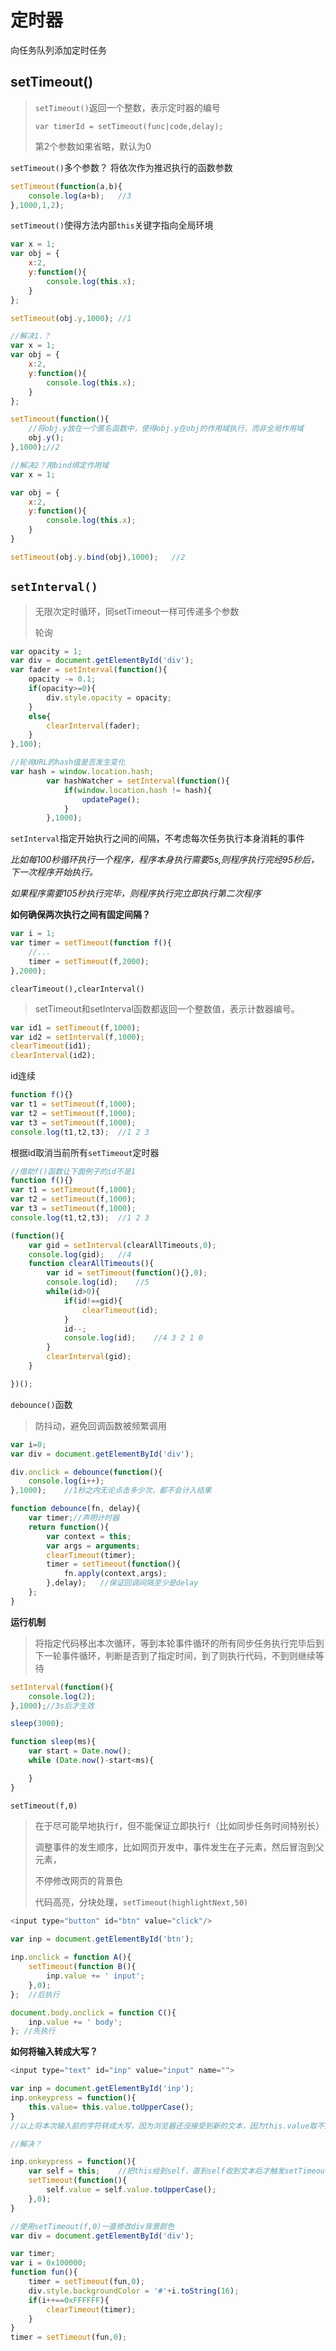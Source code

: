 # 定时器

向任务队列添加定时任务

## setTimeout()

> `setTimeout()`返回一个整数，表示定时器的编号
>
> `var timerId = setTimeout(func|code,delay);`
>
> 第2个参数如果省略，默认为0

`setTimeout()`多个参数？ 将依次作为推迟执行的函数参数

```javascript
setTimeout(function(a,b){
	console.log(a+b);	//3
},1000,1,2);
```

`setTimeout()`使得方法内部`this`关键字指向全局环境

```javascript
var x = 1;
var obj = {
	x:2,
	y:function(){
		console.log(this.x);
	}
};

setTimeout(obj.y,1000); //1

//解决1.？
var x = 1;
var obj = {
	x:2,
	y:function(){
		console.log(this.x);
	}
};

setTimeout(function(){
    //将obj.y放在一个匿名函数中，使得obj.y在obj的作用域执行，而非全局作用域
	obj.y();	
},1000);//2

//解决2？用bind绑定作用域
var x = 1;

var obj = {
	x:2,
	y:function(){
		console.log(this.x);
	}
}

setTimeout(obj.y.bind(obj),1000);	//2
```

## `setInterval()`

> 无限次定时循环，同setTimeout一样可传递多个参数
>
> 轮询

```javascript
var opacity = 1;
var div = document.getElementById('div');
var fader = setInterval(function(){
    opacity -= 0.1;
    if(opacity>=0){
        div.style.opacity = opacity;
    }
    else{
        clearInterval(fader);
    }
},100);
```

```javascript
//轮询URL的hash值是否发生变化
var hash = window.location.hash;
		var hashWatcher = setInterval(function(){
			if(window.location.hash != hash){
				updatePage();
			}
		},1000);
```

`setInterval`指定开始执行之间的间隔，不考虑每次任务执行本身消耗的事件

*比如每100秒循环执行一个程序，程序本身执行需要5s,则程序执行完经95秒后，下一次程序开始执行。*

*如果程序需要105秒执行完毕，则程序执行完立即执行第二次程序*

**如何确保两次执行之间有固定间隔？**

```javascript
var i = 1;
var timer = setTimeout(function f(){
    //...
    timer = setTimeout(f,2000);
},2000);
```

`clearTimeout(),clearInterval()`

> setTimeout和setInterval函数都返回一个整数值，表示计数器编号。

```javascript
var id1 = setTimeout(f,1000);
var id2 = setInterval(f,1000);
clearTimeout(id1);
clearInterval(id2);
```

id连续

```javascript
function f(){}
var t1 = setTimeout(f,1000);
var t2 = setTimeout(f,1000);
var t3 = setTimeout(f,1000);
console.log(t1,t2,t3);	//1 2 3
```

根据id取消当前所有`setTimeout`定时器

```javascript
//借助f()函数让下面例子的id不是1
function f(){}
var t1 = setTimeout(f,1000);
var t2 = setTimeout(f,1000);
var t3 = setTimeout(f,1000);
console.log(t1,t2,t3);	//1 2 3

(function(){
	var gid = setInterval(clearAllTimeouts,0);
	console.log(gid);	//4
	function clearAllTimeouts(){
		var id = setTimeout(function(){},0);	
		console.log(id);	//5
		while(id>0){
			if(id!==gid){
				clearTimeout(id);
			}
			id--;
			console.log(id);	//4 3 2 1 0
		}
		clearInterval(gid);
	}

})();
```

`debounce()`函数

> 防抖动，避免回调函数被频繁调用

```javascript
var i=0;
var div = document.getElementById('div');

div.onclick = debounce(function(){
    console.log(i++);
},1000);	//1秒之内无论点击多少次，都不会计入结果

function debounce(fn, delay){
    var timer;//声明计时器
    return function(){
        var context = this;
        var args = arguments;
        clearTimeout(timer);
        timer = setTimeout(function(){
            fn.apply(context,args);
        },delay);	//保证回调间隔至少是delay
    };
}
```

**运行机制**

> 将指定代码移出本次循环，等到本轮事件循环的所有同步任务执行完毕后到下一轮事件循环，判断是否到了指定时间，到了则执行代码，不到则继续等待

```javascript
setInterval(function(){
    console.log(2);
},1000);//3s后才生效

sleep(3000);

function sleep(ms){
    var start = Date.now();
    while (Date.now()-start<ms){

    }
}
```

`setTimeout(f,0)`

> 在于尽可能早地执行`f`，但不能保证立即执行`f`（比如同步任务时间特别长）
>
> 调整事件的发生顺序，比如网页开发中，事件发生在子元素，然后冒泡到父元素，
>
> 不停修改网页的背景色
>
> 代码高亮，分块处理，`setTimeout(highlightNext,50)`

```javascript
<input type="button" id="btn" value="click"/>
	
var inp = document.getElementById('btn');

inp.onclick = function A(){
    setTimeout(function B(){
        inp.value += ' input';
    },0);
};	//后执行

document.body.onclick = function C(){
    inp.value += ' body';
}; //先执行
```

**如何将输入转成大写？**

```javascript
<input type="text" id="inp" value="input" name="">

var inp = document.getElementById('inp');
inp.onkeypress = function(){
    this.value= this.value.toUpperCase();
}
//以上将本次输入前的字符转成大写，因为浏览器还没接受到新的文本，因为this.value取不到最新的值

//解决？

inp.onkeypress = function(){
    var self = this;	//把this给到self，直到self收到文本后才触发setTimeout()
    setTimeout(function(){
        self.value = self.value.toUpperCase();
    },0);
}
```

```javascript
//使用setTimeout(f,0)一直修改div背景颜色
var div = document.getElementById('div');

var timer;
var i = 0x100000;
function fun(){
    timer = setTimeout(fun,0);
    div.style.backgroundColor = '#'+i.toString(16);
    if(i++==0xFFFFFF){
        clearTimeout(timer);
    }
}
timer = setTimeout(fun,0);
```

